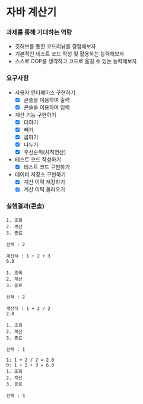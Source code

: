 # 자바 계산기

### 과제를 통해 기대하는 역량

- 깃허브를 통한 코드리뷰를 경험해보자
- 기본적인 테스트 코드 작성 및 활용하는 능력해보자
- 스스로 OOP를 생각하고 코드로 옮길 수 있는 능력해보자

### 요구사항

- 사용자 인터페이스 구현하기
  - [x] 콘솔을 이용하여 출력
  - [x] 콘솔을 이용하여 입력
- 계산 기능 구현하기
  - [x]  더하기
  - [x]  빼기
  - [x]  곱하기
  - [x]  나누기
  - [x]  우선순위(사칙연산)
- 테스트 코드 작성하기
  - [x] 테스트 코드 구현하기
- 데이터 저장소 구현하기
  - [x] 계산 이력 저장하기
  - [x] 계산 이력 불러오기

### 실행결과(콘솔)
```
1. 조회
2. 계산
3. 종료

선택 : 2

계산식 : 1 + 2 + 3
6.0

1. 조회
2. 계산
3. 종료

선택 : 2

계산식 : 1 + 2 / 2
2.0

1. 조회
2. 계산
3. 종료

선택 : 1

1: 1 + 2 / 2 = 2.0
0: 1 + 2 + 3 = 6.0
1. 조회
2. 계산
3. 종료

선택 : 3
```

